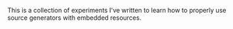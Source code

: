 This is a collection of experiments I've written to learn how to properly use source generators with embedded resources.
